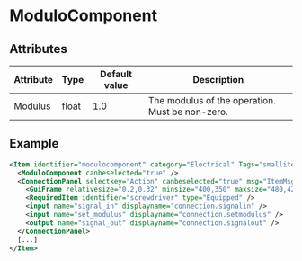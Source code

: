 # ModuloComponent


## Attributes

| Attribute|Type|Default value|Description |
| ---|---|---|--- |
| Modulus|float|1.0|The modulus of the operation. Must be non-zero. |



## Example
```xml
<Item identifier="modulocomponent" category="Electrical" Tags="smallitem,logic" maxstacksize="8" cargocontaineridentifier="metalcrate" scale="0.5" impactsoundtag="impact_metal_light" isshootable="true">
  <ModuloComponent canbeselected="true" />
  <ConnectionPanel selectkey="Action" canbeselected="true" msg="ItemMsgRewireScrewdriver" hudpriority="10">
    <GuiFrame relativesize="0.2,0.32" minsize="400,350" maxsize="480,420" anchor="Center" style="ConnectionPanel" />
    <RequiredItem identifier="screwdriver" type="Equipped" />
    <input name="signal_in" displayname="connection.signalin" />
    <input name="set_modulus" displayname="connection.setmodulus" />
    <output name="signal_out" displayname="connection.signalout" />
  </ConnectionPanel>
  [...]
</Item>
```

